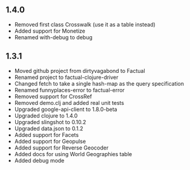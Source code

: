 ## 1.4.0

  * Removed first class Crosswalk (use it as a table instead)
  * Added support for Monetize
  * Renamed with-debug to debug

## 1.3.1

  * Moved github project from dirtyvagabond to Factual
  * Renamed project to factual-clojure-driver
  * Changed fetch to take a single hash-map as the query specification
  * Renamed funnyplaces-error to factual-error
  * Removed support for CrossRef
  * Removed demo.clj and added real unit tests
  * Upgraded google-api-client to 1.8.0-beta
  * Upgraded clojure to 1.4.0
  * Upgraded slingshot to 0.10.2
  * Upgraded data.json to 0.1.2
  * Added support for Facets
  * Added support for Geopulse
  * Added support for Reverse Geocoder
  * Added docs for using World Geographies table
  * Added debug mode
